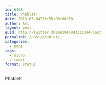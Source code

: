 ```yaml
---
id: 6468
title: Phablet!
date: 2013-03-04T16:55:08+00:00
author: Avi
layout: post
guid: http://twitter-308682040843321344-post
permalink: /post/phablet/
categories:
  - none
tags:
  - micro
  - tweet
format: status
---
```

Phablet!